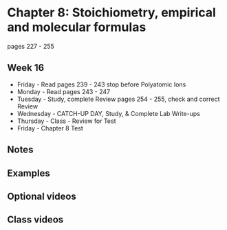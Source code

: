 # Chapter 8: Stoichiometry, empirical and molecular formulas

pages 227 - 255

## Week 16

- Friday - Read pages 239 - 243 stop before Polyatomic Ions
- Monday - Read pages 243 - 247
- Tuesday - Study, complete Review pages 254 - 255, check and correct Review
- Wednesday - CATCH-UP DAY, Study, & Complete Lab Write-ups
- Thursday - Class - Review for Test
- Friday - Chapter 8 Test

## Notes

## Examples

## Optional videos

## Class videos
